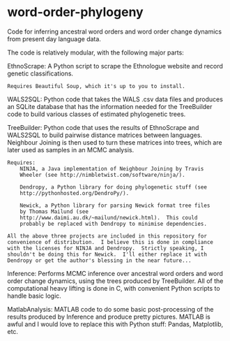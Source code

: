word-order-phylogeny
====================

Code for inferring ancestral word orders and word order change dynamics from
present day language data.

The code is relatively modular, with the following major parts:

EthnoScrape:
	A Python script to scrape the Ethnologue website and record genetic
	classifications.

	Requires Beautiful Soup, which it's up to you to install.

WALS2SQL:
	Python code that takes the WALS .csv data files and produces an SQLite
	database that has the information needed for the TreeBuilder code to
	build various classes of estimated phylogenetic trees.

TreeBuilder:
	Python code that uses the results of EthnoScrape and WALS2SQL to build
	pairwise distance matrices between languages.  Neighbour Joining is
	then used to turn these matrices into trees, which are later used as
	samples in an MCMC analysis.

	Requires:
		NINJA, a Java implementation of Neighbour Joining by Travis
		Wheeler (see http://nimbletwist.com/software/ninja/).
		
		Dendropy, a Python library for doing phylogenetic stuff (see
		http://pythonhosted.org/DendroPy/).

		Newick, a Python library for parsing Newick format tree files
		by Thomas Mailund (see
		http://www.daimi.au.dk/~mailund/newick.html).  This could
		probably be replaced with Dendropy to minimise dependencies.

	All the above three projects are included in this repository for
	convenience of distribution.  I believe this is done in compliance
	with the licenses for NINJA and Dendropy.  Strictly speaking, I
	shouldn't be doing this for Newick.  I'll either replace it with
	Dendropy or get the author's blessing in the near future...

Inference:
	Performs MCMC inference over ancestral word orders and word order
	change dynamics, using the trees produced by TreeBuilder.  All of the
	computational heavy lifting is done in C, with convenient Python
	scripts to handle basic logic.

MatlabAnalysis:
	MATLAB code to do some basic post-processing of the results produced
	by Inference and produce pretty pictures.  MATLAB is awful and I would
	love to replace this with Python stuff: Pandas, Matplotlib, etc.
